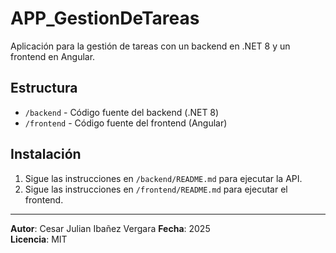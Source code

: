 # APP_GestionDeTareas

Aplicación para la gestión de tareas con un backend en .NET 8 y un frontend en Angular.

## Estructura
- `/backend` - Código fuente del backend (.NET 8)
- `/frontend` - Código fuente del frontend (Angular)

## Instalación
1. Sigue las instrucciones en `/backend/README.md` para ejecutar la API.
2. Sigue las instrucciones en `/frontend/README.md` para ejecutar el frontend.

---
**Autor**: Cesar Julian Ibañez Vergara
**Fecha**: 2025  
**Licencia**: MIT
